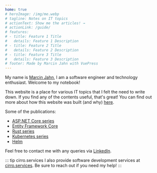 ```yaml
---
home: true
# heroImage: /img/me.webp
# tagline: Notes on IT topics
# actionText: Show me the articles! →
# actionLink: /guide/
# features:
# - title: Feature 1 Title
#   details: Feature 1 Description
# - title: Feature 2 Title
#   details: Feature 2 Description
# - title: Feature 3 Title
#   details: Feature 3 Description
# footer: Made by Marcin Jahn with VuePress
---
```


My name is [Marcin Jahn](/meta/who-am-i.md), I am a software engineer and
technology enthusiast. Welcome to my notebook!

This website is a place for various IT topics that I felt the need to write
down. If you find any of the contents useful, that's great! You can find
out more about how this website was built (and why)
[here](/meta/this-website.md).

Some of the publications:

- [ASP.NET
Core
series](/programming/dotnet/asp-net-core/overview.md)
- [Entity Framework Core](/programming/dotnet/entity-framework-core/)
- [Rust series](/programming/rust/overview.md)
- [Kubernetes
series](/technologies/kubernetes/meaning.md)
- [Helm](/technologies/kubernetes/helm.md)

Feel free to contact me with any queries via <a
href="https://www.linkedin.com/in/marcin-jahn-63a9b915b/?locale=en_US">LinkedIn</a>.

::: tip cirro.services
I also provide software development services at
[cirro.services](https://www.cirro.services). Be sure to reach out if you need
my help!
:::